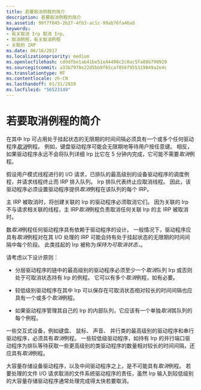 ```yaml
---
title: 若要取消例程的简介
description: 若要取消例程的简介
ms.assetid: 99f7f045-2b2f-4fb3-ac1c-99ab76fa46ad
keywords:
- 有关取消 Irp 取消 Irp，
- 取消例程，有关取消例程
- 关联的 IRP
ms.date: 06/16/2017
ms.localizationpriority: medium
ms.openlocfilehash: cd9dfbe1ab41be51e44498c2c0ac5fa80b790920
ms.sourcegitcommit: a33b7978e22d5bb9f65ca7056f955319049a2e4c
ms.translationtype: MT
ms.contentlocale: zh-CN
ms.lasthandoff: 01/31/2019
ms.locfileid: "56523149"
---
```

# <a name="introduction-to-cancel-routines"></a>若要取消例程的简介





在其中 Irp 可占用处于挂起状态的无限期的时间间隔必须具有一个或多个任何驱动程序[*取消*](https://msdn.microsoft.com/library/windows/hardware/ff540742)例程。 例如，键盘驱动程序可能会无限期地等待用户按任意键。 相反，如果驱动程序永远不会将队列详细 Irp 比它在 5 分钟内完成，它可能不需要*取消*例程。

假设用户模式线程进行的 I/O 请求，已排队的最高级别的设备驱动程序的调度例程，并请求线程终止而 IRP 排入队列。 Irp 排队代表终止应取消线程。 因此，该驱动程序必须设置驱动程序提供*取消*例程在该队列的每个 IRP。

主 IRP 被取消时，将创建关联的 Irp 的驱动程序必须取消它们。 因为关联的 Irp 不与请求相关联的线程，主 IRP*取消*例程负责取消任何关联 Irp 的主 IRP 被取消时。

数*取消*例程任何驱动程序具有依赖于驱动程序的设计。 一般情况下，驱动程序应具有*取消*例程对在其 I/O 处理的 IRP 可能会持有处于挂起状态的无限期的时间间隔中每个阶段。 此类挂起的 Irp 被称为*保持为可取消状态，*。

请考虑以下设计原则：

-   分层驱动程序的链中的最高级别的驱动程序必须至少一个*取消*队列 Irp 或否则处于可取消状态持有 Irp 的例程。 它可以有多个*取消*例程，如有必要。

-   较低级别驱动程序在其中 Irp 可以保存在可取消状态相对较长的时间间隔也应具有一个或多个*取消*例程。

-   如果驱动程序管理其自己的 Irp 的内部队列，它应该有一个单独*取消*其队列的每个例程。

一些交互式设备，例如键盘、 鼠标、 声音、 并行类的最高级别的驱动程序和串行驱动程序，必须具有*取消*例程。 一些较低级驱动程序，如持有 Irp 的并行端口驱动程序为排队等待获取一些更高级别的类驱动程序的数量相对较长的时间间隔，还应具有*取消*例程。

大容量存储设备驱动程序，以及中间驱动程序之上，是不可能具有*取消*例程。 若要处理的文件 I/O 请求取消的文件系统驱动程序的责任，虽然 Irp 输入到较低级别的大容量存储驱动程序通常处理完成得太快若要取消。

 

 




